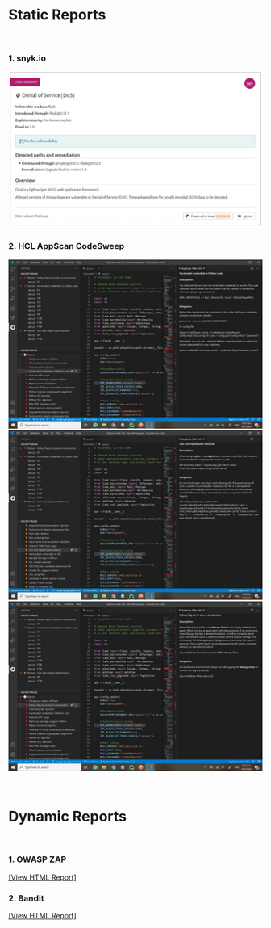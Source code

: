 # Static Reports
&nbsp; 
### 1. snyk.io
![](Vulnerable_Reports/App.synk.io/Report.jpeg)

### 2. HCL AppScan CodeSweep 
![](Vulnerable_Reports/HCL_AppScan_CodeSweep/Report(1).jpeg) <br/>
![](Vulnerable_Reports/HCL_AppScan_CodeSweep/Report(2).jpeg) <br/>
![](Vulnerable_Reports/HCL_AppScan_CodeSweep/Report(3).jpeg) <br/>

&nbsp; 
# Dynamic Reports
&nbsp; 
### 1. OWASP ZAP 
[[View HTML Report]](Vulnerable_Reports/OwaspZapScan.html)

### 2. Bandit 
[[View HTML Report]](Vulnerable_Reports/Bandit.html)

&nbsp; 
